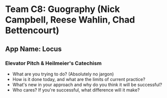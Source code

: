 # Team C8: Guography (Nick Campbell, Reese Wahlin, Chad Bettencourt)
## App Name: Locus
### Elevator Pitch & Heilmeier's Catechism 
- What are you trying to do? (Absolutely no jargon)
- How is it done today, and what are the limits of current practice?
- What's new in your approach and why do you think it will be successful?
- Who cares? If you're successful, what difference will it make?
